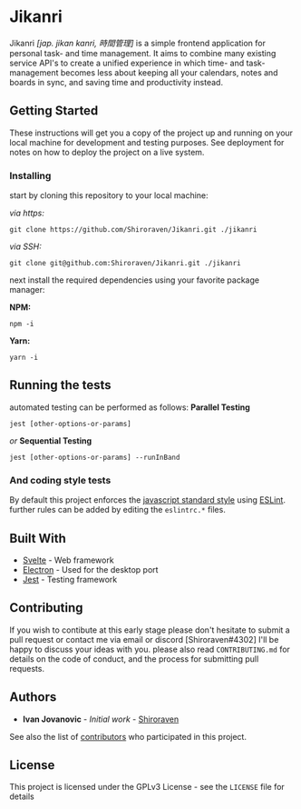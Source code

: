 # Jikanri

Jikanri *[jap. jikan kanri, 時間管理]* is a simple frontend application for personal task- and time management. It aims to combine many existing service API's to create a unified experience in which time- and task-management becomes less about keeping all your calendars, notes and boards in sync, and saving time and productivity instead.

## Getting Started

These instructions will get you a copy of the project up and running on your local machine for development and testing purposes. See deployment for notes on how to deploy the project on a live system.

### Installing

start by cloning this repository to your local machine:

*via https:*
```
git clone https://github.com/Shiroraven/Jikanri.git ./jikanri
```
*via SSH:*
```
git clone git@github.com:Shiroraven/Jikanri.git ./jikanri
```
next install the required dependencies using your favorite package manager:

**NPM:**
```
npm -i
```
**Yarn:**
```
yarn -i
```

## Running the tests

automated testing can be performed as follows:
**Parallel Testing**
```
jest [other-options-or-params]
```
*or*
**Sequential Testing**
```
jest [other-options-or-params] --runInBand
```
### And coding style tests

By default this project enforces the [javascript standard style](https://standardjs.com) using [ESLint](https://eslint.org/).
further rules can be added by editing the `eslintrc.*` files.

## Built With

* [Svelte](https://svelte.dev/) - Web framework
* [Electron](https://electronjs.org) - Used for the desktop port
* [Jest](https://jestjs.io) - Testing framework

## Contributing

If you wish to contibute at this early stage please don't hesitate to submit a pull request or contact me via email or discord [Shiroraven#4302] I'll be happy to discuss your ideas with you.
please also read `CONTRIBUTING.md` for details on the code of conduct, and the process for submitting pull requests.

## Authors

* **Ivan Jovanovic** - *Initial work* - [Shiroraven](https://github.com/Shiroraven)

See also the list of [contributors](https://github.com/your/project/contributors) who participated in this project.

## License

This project is licensed under the GPLv3 License - see the `LICENSE` file for details

